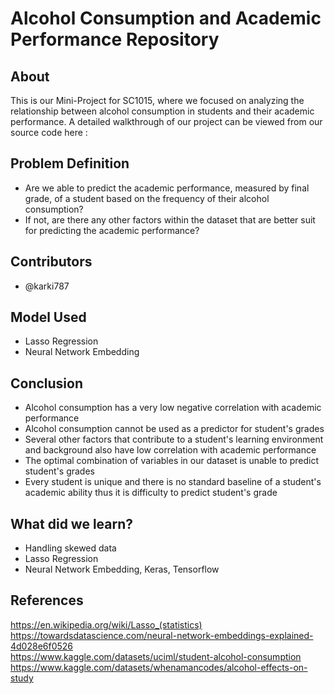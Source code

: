 # Alcohol Consumption and Academic Performance Repository
## About
This is our Mini-Project for SC1015, where we focused on analyzing the relationship between alcohol consumption in students and their academic performance. A detailed walkthrough of our project can be viewed from our source code here :
## Problem Definition
* Are we able to predict the academic performance, measured by final grade, of a student based on the frequency of their alcohol consumption? <br>
* If not, are there any other factors within the dataset that are better suit for predicting the academic performance?
## Contributors
* @karki787
## Model Used
* Lasso Regression
* Neural Network Embedding
## Conclusion
* Alcohol consumption has a very low negative correlation with academic performance
* Alcohol consumption cannot be used as a predictor for student's grades
* Several other factors that contribute to a student's learning environment and background also have low correlation with academic performance
* The optimal combination of variables in our dataset is unable to predict student's grades
* Every student is unique and there is no standard baseline of a student's academic ability thus it is difficulty to predict student's grade

## What did we learn?
* Handling skewed data
* Lasso Regression
* Neural Network Embedding, Keras, Tensorflow
## References
https://en.wikipedia.org/wiki/Lasso_(statistics) <br>
https://towardsdatascience.com/neural-network-embeddings-explained-4d028e6f0526 <br>
https://www.kaggle.com/datasets/uciml/student-alcohol-consumption <br>
https://www.kaggle.com/datasets/whenamancodes/alcohol-effects-on-study

